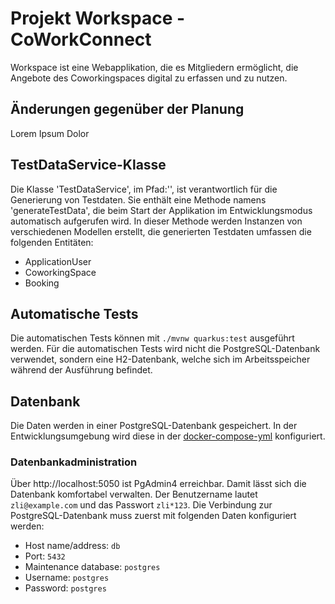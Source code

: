 # Projekt Workspace - CoWorkConnect

Workspace ist eine Webapplikation, die es Mitgliedern ermöglicht, die Angebote des Coworkingspaces digital zu erfassen und zu nutzen.

## Änderungen gegenüber der Planung

Lorem Ipsum Dolor

## TestDataService-Klasse

Die Klasse 'TestDataService', im Pfad:'', ist verantwortlich für die Generierung von Testdaten. Sie enthält eine Methode namens 'generateTestData', die beim Start der Applikation im Entwicklungsmodus automatisch aufgerufen wird. In dieser Methode werden Instanzen von verschiedenen Modellen erstellt, die generierten Testdaten umfassen die folgenden Entitäten:
- ApplicationUser
- CoworkingSpace
- Booking

## Automatische Tests

Die automatischen Tests können mit `./mvnw quarkus:test` ausgeführt werden. Für die automatischen Tests wird nicht die PostgreSQL-Datenbank verwendet, sondern eine H2-Datenbank, welche sich im Arbeitsspeicher während der Ausführung befindet.

## Datenbank

Die Daten werden in einer PostgreSQL-Datenbank gespeichert. In der Entwicklungsumgebung wird diese in der [docker-compose-yml](./.devcontainer/docker-compose.yml) konfiguriert.

### Datenbankadministration

Über http://localhost:5050 ist PgAdmin4 erreichbar. Damit lässt sich die Datenbank komfortabel verwalten. Der Benutzername lautet `zli@example.com` und das Passwort `zli*123`. Die Verbindung zur PostgreSQL-Datenbank muss zuerst mit folgenden Daten konfiguriert werden:
 - Host name/address: `db`
 - Port: `5432`
 - Maintenance database: `postgres`
 - Username: `postgres`
 - Password: `postgres`